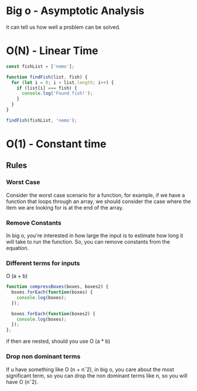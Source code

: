 # Big o - Asymptotic Analysis

it can tell us how well a problem can be solved.

# O(N) - Linear Time

```js
const fishList = ['nemo'];

function findFish(list, fish) {
  for (let i = 0; i < list.length; i++) {
    if (list[i] === fish) {
      console.log('Found fish!');
    }
  }
}

findFish(fishList, 'nemo');
```
# O(1) - Constant time

## Rules

### Worst Case

Consider the worst case scenario for a function, for example, if we have a function that loops through an array, we should consider the case where the item we are looking for is at the end of the array.

### Remove Constants

In big o, you're interested in how large the input is to estimate how long it will take to run the function. So, you can remove constants from the equation.

### Different terms for inputs

O (a + b)

```js
function compressBoxes(boxes, boxes2) {
  boxes.forEach(function(boxes) {
    console.log(boxes);
  });

  boxes.forEach(function(boxes2) {
    console.log(boxes);
  });
};
```
if then are nested, should you use O (a * b)

### Drop non dominant terms

If u have something like O (n + nˆ2), in big o, you care about the most significant term, so you can drop the non dominant terms like n, so you will have O (nˆ2).
